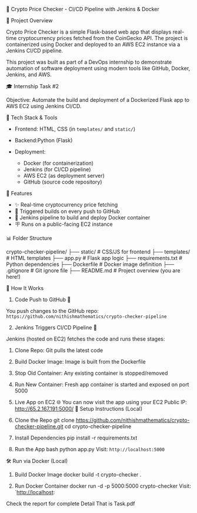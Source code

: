 🚙 Crypto Price Checker - CI/CD Pipeline with Jenkins & Docker

🚀 Project Overview

Crypto Price Checker is a simple Flask-based web app that displays real-time cryptocurrency prices fetched from the CoinGecko API. The project is containerized using Docker and deployed to an AWS EC2 instance via a Jenkins CI/CD pipeline.

This project was built as part of a DevOps internship to demonstrate automation of software deployment using modern tools like GitHub, Docker, Jenkins, and AWS.

🎓 Internship Task #2

Objective: Automate the build and deployment of a Dockerized Flask app to AWS EC2 using Jenkins CI/CD.

 🧱 Tech Stack & Tools

* Frontend: HTML, CSS (in `templates/` and `static/`)
* Backend:Python (Flask)
* Deployment:

  * Docker (for containerization)
  * Jenkins (for CI/CD pipeline)
  * AWS EC2 (as deployment server)
  * GitHub (source code repository)

📝 Features

* ✨ Real-time cryptocurrency price fetching
* 📅 Triggered builds on every push to GitHub
* 🏢 Jenkins pipeline to build and deploy Docker container
* 🪧 Runs on a public-facing EC2 instance

 📊 Folder Structure

crypto-checker-pipeline/
├── static/                 # CSS/JS for frontend
├── templates/              # HTML templates
├── app.py                  # Flask app logic
├── requirements.txt        # Python dependencies
├── Dockerfile              # Docker image definition
├── .gitignore              # Git ignore file
├── README.md               # Project overview (you are here!)

🚛 How It Works
1. Code Push to GitHub 💾

You push changes to the GitHub repo:
`https://github.com/nithishmathematics/crypto-checker-pipeline`

 2. Jenkins Triggers CI/CD Pipeline 💪

Jenkins (hosted on EC2) fetches the code and runs these stages:

1. Clone Repo: Git pulls the latest code
2. Build Docker Image: Image is built from the Dockerfile
3. Stop Old Container: Any existing container is stopped/removed
4. Run New Container: Fresh app container is started and exposed on port 5000

3. Live App on EC2 🌐
You can now visit the app using your EC2 Public IP:
http://65.2.167.191:5000/
🤖 Setup Instructions (Local)

1. Clone the Repo
git clone https://github.com/nithishmathematics/crypto-checker-pipeline.git
cd crypto-checker-pipeline

2. Install Dependencies
pip install -r requirements.txt

3. Run the App
bash
python app.py
Visit: `http://localhost:5000`

🛠️ Run via Docker (Local)

1. Build Docker Image
docker build -t crypto-checker .

2. Run Docker Container
docker run -d -p 5000:5000 crypto-checker
Visit: \`[http://localhost](http://localhost):

Check the report for complete Detail That is Task.pdf


